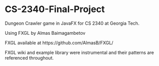 # CS-2340-Final-Project
Dungeon Crawler game in JavaFX for CS 2340 at Georgia Tech.
<p> Using FXGL by Almas Baimagambetov</p>
<p> FXGL available at https://github.com/AlmasB/FXGL/</p>
<p> FXGL wiki and example library were instrumental and their patterns are referenced throughout.</p>